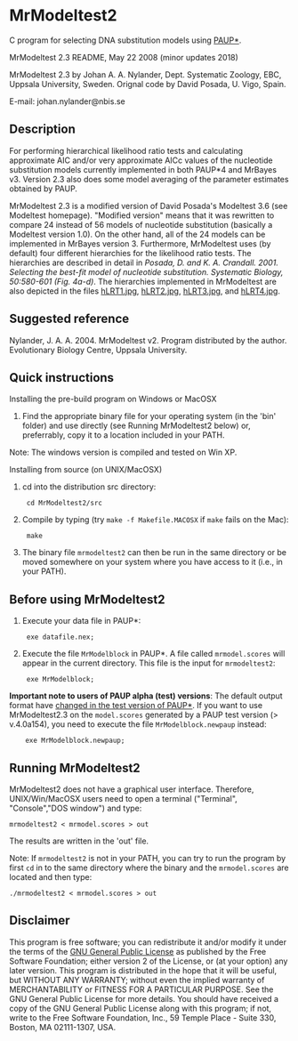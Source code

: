 MrModeltest2
============

C program for selecting DNA substitution models using [PAUP\*](https://paup.phylosolutions.com).


MrModeltest 2.3 README, May 22 2008 (minor updates 2018)

MrModeltest 2.3 by Johan A. A. Nylander, Dept. Systematic Zoology, EBC, Uppsala 
University, Sweden. Orignal code by David Posada, U. Vigo, Spain.

E-mail: johan.nylander\@nbis.se


Description
-----------

For performing hierarchical likelihood ratio tests and calculating approximate 
AIC and/or very approximate AICc values of the nucleotide substitution models 
currently implemented in both PAUP\*4 and MrBayes v3. Version 2.3 also does some 
model averaging of the parameter estimates obtained by PAUP.

MrModeltest 2.3 is a modified version of David Posada's Modeltest 3.6 (see 
Modeltest homepage). "Modified version" means that it was rewritten to compare 
24 instead of 56 models of nucleotide substitution (basically a Modeltest 
version 1.0). On the other hand, all of the 24 models can be implemented in 
MrBayes version 3. Furthermore, MrModeltest uses (by default) four different 
hierarchies for the likelihood ratio tests. The hierarchies are described in 
detail in *Posada, D. and K. A. Crandall. 2001. Selecting the best-fit model of 
nucleotide substitution. Systematic Biology, 50:580-601 (Fig. 4a-d)*.
The  hierarchies implemented in MrModeltest are also depicted in the files 
[hLRT1.jpg](doc/img/hLRT1.jpg), [hLRT2.jpg](doc/img/hLRT2.jpg), 
[hLRT3.jpg](doc/img/hLRT3.jpg), and [hLRT4.jpg](doc/img/hLRT1.jpg).


Suggested reference
-------------------

Nylander, J. A. A. 2004. MrModeltest v2. Program distributed by the author. 
Evolutionary Biology Centre, Uppsala University.


Quick instructions
------------------

Installing the pre-build program on Windows or MacOSX

1. Find the appropriate binary file for your operating system (in the
'bin' folder) and use directly (see Running MrModeltest2 below) or, preferrably,
copy it to a location included in your PATH.

Note: The windows version is compiled and tested on Win XP.


Installing from source (on UNIX/MacOSX)

1. cd into the distribution src directory:

        cd MrModeltest2/src

2. Compile by typing (try `make -f Makefile.MACOSX` if `make` fails on the Mac):

        make

3. The binary file `mrmodeltest2` can then be run in the same directory or be 
moved somewhere on your system where you have access to it (i.e., in your PATH).


Before using MrModeltest2
-------------------------

1. Execute your data file in PAUP\*:

        exe datafile.nex;

2. Execute the file `MrModelblock` in PAUP\*. A file called `mrmodel.scores` 
will appear in the current directory. This file is the input for `mrmodeltest2`:

        exe MrModelblock;

**Important note to users of PAUP alpha (test) versions**: The default output
format have [changed in the test version of PAUP\*](https://phylosolutions.com/paup-test/).
If you want to use MrModeltest2.3 on the `model.scores` generated by a PAUP test version
(> v.4.0a154), you need to execute the file `MrModelblock.newpaup` instead:

        exe MrModelblock.newpaup;


Running MrModeltest2
--------------------

MrModeltest2 does not have a graphical user interface. Therefore, 
UNIX/Win/MacOSX users need to open a terminal ("Terminal", "Console","DOS window") and type:

    mrmodeltest2 < mrmodel.scores > out

The results are written in the 'out' file.

Note: If `mrmodeltest2` is not in your PATH, you can try to run the program by 
first `cd` in to the same directory where the binary and the `mrmodel.scores` are 
located and then type:

    ./mrmodeltest2 < mrmodel.scores > out


Disclaimer
-----------

This program is free software; you can redistribute it and/or modify it under 
the terms of the [GNU General Public License](doc/gpl.html) as published by 
the Free Software Foundation; either version 2 of the License, or (at your
option) any later version. This program is distributed in the hope that it 
will be useful, but WITHOUT ANY WARRANTY; without even the implied warranty
of MERCHANTABILITY or FITNESS FOR A PARTICULAR PURPOSE. See the GNU General
Public License for more details. You should have received a copy of the GNU
General Public License along with this program; if not, write to the Free
Software Foundation, Inc., 59 Temple Place - Suite 330, Boston, MA 02111-1307,
USA. 
